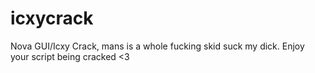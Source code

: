 # icxycrack

Nova GUI/Icxy Crack, mans is a whole fucking skid suck my dick. Enjoy your script being cracked <3
